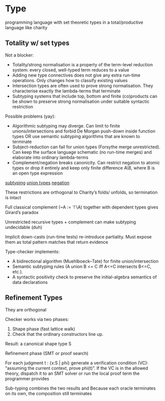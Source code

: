 # Type

programming language with set theoretic types in a total/productive language
like charity

## Totality w/ set types

Not a blocker:

- Totality/strong normalisation is a property of the term-level reduction
  system: every closed, well-typed term reduces to a value
- Adding new type connectives does not give any extra run-time operations. Only
  changes how to classify existing values
- Intersection types are often used to prove strong normalisation. They
  characterise exactly the lambda-terms that terminate
- Subtyping systems that include top, bottom and finite (co)products can be
  shown to preserve strong normalisation under suitable syntactic restriction

Possible problems (yay):

- Algorithmic subtyping may diverge. Can limit to finite unions/intersections
  and forbid De Morgan push-down inside function types OR use semantic subtyping
  algorithms that are known to terminate
- Subject-reduction can fail for union types (Forsythe merge unrestricted). Can
  keep the surface language schematic (no run-time merges) and elaborate into
  ordinary lambda-terms
- Complement/negation breaks canonicity. Can restrict negation to atomic types
  or drop it entirely and keep only finite difference A\\B, where B is an open
  type expression

[subtyping](https://rosstate.org/publications/empower/empower-oopsla18.pdf)
[union types](https://arxiv.org/abs/1206.5386)
[negation](https://arxiv.org/abs/2111.03354)

These restrictions are orthogonal to Charity’s folds/ unfolds, so termination is
intact

Full classical complement (~A := ⊤\\A) together with dependent types gives
Girard’s paradox

Unrestricted recursive types + complement can make subtyping undecidable (duh)

Implicit down-casts (run-time tests) re-introduce partiality. Must expose them
as total pattern matches that return evidence

Type-checker implements:

- A bidirectional algorithm (Muehlboeck–Tate) for finite union/intersection
- Semantic subtyping rules (A union B \<= C iff A\<=C intersects B\<=C, etc.).
- A syntactic positivity check to preserve the initial-algebra semantics of data
  declarations

## Refinement Types

They are orthogonal

Checker works via two phases:

1. Shape phase (fast lattice walk)
1. Check that the ordinary constructors line up.

Result: a canonical shape type S

Refinement phase (SMT or proof search)

For each judgment t : {x:S | phi} generate a verification condition (VC):
“assuming the current context, prove phi(t)”. If the VC is in the allowed
theory, dispatch it to an SMT solver or run the local proof term the programmer
provides

Sub-typing combines the two results and Because each oracle terminates on its
own, the composition still terminates
